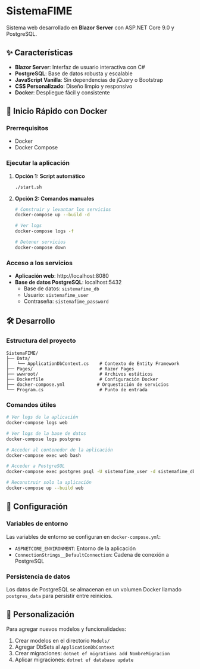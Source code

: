 # SistemaFIME

Sistema web desarrollado en **Blazor Server** con ASP.NET Core 9.0 y PostgreSQL.

## ✨ Características

- **Blazor Server**: Interfaz de usuario interactiva con C#
- **PostgreSQL**: Base de datos robusta y escalable
- **JavaScript Vanilla**: Sin dependencias de jQuery o Bootstrap
- **CSS Personalizado**: Diseño limpio y responsivo
- **Docker**: Despliegue fácil y consistente

## 🚀 Inicio Rápido con Docker

### Prerrequisitos
- Docker
- Docker Compose

### Ejecutar la aplicación

1. **Opción 1: Script automático**
   ```bash
   ./start.sh
   ```

2. **Opción 2: Comandos manuales**
   ```bash
   # Construir y levantar los servicios
   docker-compose up --build -d
   
   # Ver logs
   docker-compose logs -f
   
   # Detener servicios
   docker-compose down
   ```

### Acceso a los servicios

- **Aplicación web**: http://localhost:8080
- **Base de datos PostgreSQL**: localhost:5432
  - Base de datos: `sistemafime_db`
  - Usuario: `sistemafime_user`
  - Contraseña: `sistemafime_password`

## 🛠️ Desarrollo

### Estructura del proyecto
```
SistemaFIME/
├── Data/
│   └── ApplicationDbContext.cs    # Contexto de Entity Framework
├── Pages/                         # Razor Pages
├── wwwroot/                       # Archivos estáticos
├── Dockerfile                     # Configuración Docker
├── docker-compose.yml            # Orquestación de servicios
└── Program.cs                     # Punto de entrada
```

### Comandos útiles

```bash
# Ver logs de la aplicación
docker-compose logs web

# Ver logs de la base de datos
docker-compose logs postgres

# Acceder al contenedor de la aplicación
docker-compose exec web bash

# Acceder a PostgreSQL
docker-compose exec postgres psql -U sistemafime_user -d sistemafime_db

# Reconstruir solo la aplicación
docker-compose up --build web
```

## 📝 Configuración

### Variables de entorno
Las variables de entorno se configuran en `docker-compose.yml`:

- `ASPNETCORE_ENVIRONMENT`: Entorno de la aplicación
- `ConnectionStrings__DefaultConnection`: Cadena de conexión a PostgreSQL

### Persistencia de datos
Los datos de PostgreSQL se almacenan en un volumen Docker llamado `postgres_data` para persistir entre reinicios.

## 🔧 Personalización

Para agregar nuevos modelos y funcionalidades:

1. Crear modelos en el directorio `Models/`
2. Agregar DbSets al `ApplicationDbContext`
3. Crear migraciones: `dotnet ef migrations add NombreMigracion`
4. Aplicar migraciones: `dotnet ef database update`